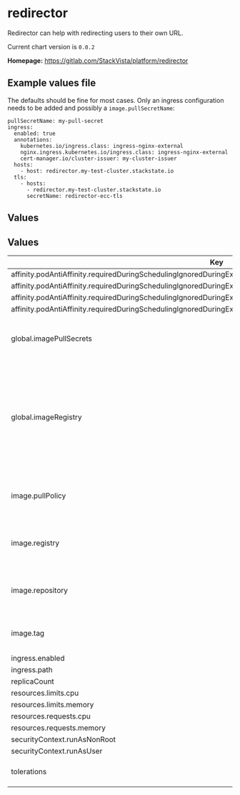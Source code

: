 # redirector

Redirector can help with redirecting users to their own URL.

Current chart version is `0.0.2`

**Homepage:** <https://gitlab.com/StackVista/platform/redirector>

## Example values file
The defaults should be fine for most cases. Only an ingress configuration needs to be added and possibly a `image.pullSecretName`:

```
pullSecretName: my-pull-secret
ingress:
  enabled: true
  annotations:
    kubernetes.io/ingress.class: ingress-nginx-external
    nginx.ingress.kubernetes.io/ingress.class: ingress-nginx-external
    cert-manager.io/cluster-issuer: my-cluster-issuer
  hosts:
    - host: redirector.my-test-cluster.stackstate.io
  tls:
    - hosts:
      - redirector.my-test-cluster.stackstate.io
      secretName: redirector-ecc-tls
```

## Values

## Values

| Key | Type | Default | Description |
|-----|------|---------|-------------|
| affinity.podAntiAffinity.requiredDuringSchedulingIgnoredDuringExecution[0].labelSelector.matchExpressions[0].key | string | `"app.kubernetes.io/component"` |  |
| affinity.podAntiAffinity.requiredDuringSchedulingIgnoredDuringExecution[0].labelSelector.matchExpressions[0].operator | string | `"In"` |  |
| affinity.podAntiAffinity.requiredDuringSchedulingIgnoredDuringExecution[0].labelSelector.matchExpressions[0].values[0] | string | `"redirector"` |  |
| affinity.podAntiAffinity.requiredDuringSchedulingIgnoredDuringExecution[0].topologyKey | string | `"kubernetes.io/hostname"` |  |
| global.imagePullSecrets | list | `[]` | Globally add image pull secrets that are used. |
| global.imageRegistry | string | `nil` | Globally override the image registry that is used. Can be overridden by specific containers. Defaults to quay.io |
| image.pullPolicy | string | `"IfNotPresent"` | Pull policy for the image for the Redirector |
| image.registry | string | `nil` | Registry containing the image for the Redirector |
| image.repository | string | `"stackstate/redirector"` | Repository containing the image for the Redirector |
| image.tag | string | `"v0.0.3"` | Tag of the image for the Redirector |
| ingress.enabled | bool | `false` |  |
| ingress.path | string | `"/"` |  |
| replicaCount | int | `2` |  |
| resources.limits.cpu | string | `"25m"` |  |
| resources.limits.memory | string | `"32Mi"` |  |
| resources.requests.cpu | string | `"25m"` |  |
| resources.requests.memory | string | `"32Mi"` |  |
| securityContext.runAsNonRoot | bool | `true` |  |
| securityContext.runAsUser | int | `65532` |  |
| tolerations | string | `nil` | Tolerations for the pods |
